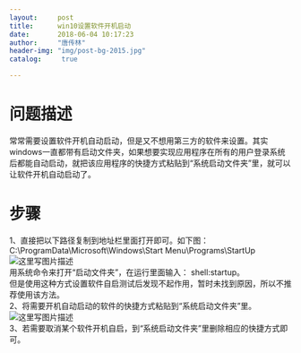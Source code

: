 ```yaml
---
layout:		post
title: 		win10设置软件开机启动
date: 		2018-06-04 10:17:23
author:		"唐传林"
header-img: "img/post-bg-2015.jpg"
catalog:	 true

---
```

#  问题描述

常常需要设置软件开机自动启动，但是又不想用第三方的软件来设置。其实windows一直都带有启动文件夹，如果想要实现应用程序在所有的用户登录系统后都能自动启动，就把该应用程序的快捷方式粘贴到“系统启动文件夹”里，就可以让软件开机自动启动了。

#  步骤

1、直接把以下路径复制到地址栏里面打开即可。如下图：  
C:\ProgramData\Microsoft\Windows\Start Menu\Programs\StartUp  
![这里写图片描述](http://img-blog.csdn.net/20180604100018530?watermark/2/text/aHR0cHM6Ly9ibG9nLmNzZG4ubmV0L1RhbmdfQ2h1YW5saW4=/font/5a6L5L2T/fontsize/400/fill/I0JBQkFCMA==/dissolve/70)  
用系统命令来打开“启动文件夹”，在运行里面输入： shell:startup。  
但是使用这种方式设置软件自启测试后发现不起作用，暂时未找到原因，所以不推荐使用该方法。  
2、将需要开机自动启动的软件的快捷方式粘贴到“系统启动文件夹”里。  
![这里写图片描述](http://img-blog.csdn.net/20180604100910751?watermark/2/text/aHR0cHM6Ly9ibG9nLmNzZG4ubmV0L1RhbmdfQ2h1YW5saW4=/font/5a6L5L2T/fontsize/400/fill/I0JBQkFCMA==/dissolve/70)  
3、若需要取消某个软件开机自启，到“系统启动文件夹”里删除相应的快捷方式即可。

